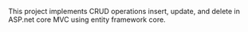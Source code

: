 This project implements CRUD operations insert, update, and delete in ASP.net core MVC using entity framework core.
